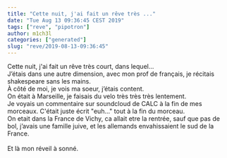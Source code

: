 ```yaml
---
title: "Cette nuit, j'ai fait un rêve très ..."
date: "Tue Aug 13 09:36:45 CEST 2019"
tags: ["reve", "pipotron"]
author: m1ch3l
categories: ["generated"]
slug: "reve/2019-08-13-09:36:45"
---
```


Cette nuit, j'ai fait un rêve très court, dans lequel...<br>
J’étais dans une autre dimension, avec mon prof de français, je récitais shakespeare sans les mains.<br>
À côté de moi, je vois ma soeur, j’étais content.<br>
On était à Marseille, je faisais du velo très très très lentement.<br>
Je voyais un commentaire sur soundcloud de CALC à la fin de mes morceaux. C'était juste écrit "euh..." tout à la fin du morceau.<br>
On etait dans la France de Vichy, ca allait etre la rentrée, sauf que pas de bol, j’avais une famille juive, et les allemands envahissaient le sud de la France.<br>
<br>
Et là mon réveil à sonné.<br>
<br>
